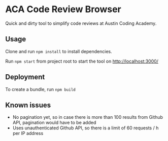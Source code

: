 # ACA Code Review Browser

Quick and dirty tool to simplify code reviews at Austin Coding Academy. 

## Usage

Clone and run `npm install` to install dependencies. 

Run `npm start` from project root to start the tool on [http://localhost:3000/](http://localhost:3000/)

## Deployment

To create a bundle, run `npm build`

## Known issues

- No pagination yet, so in case there is more than 100 results from Github API, pagination would have to be added
- Uses unauthenticated Github API, so there is a limit of 60 requests / h per IP address
